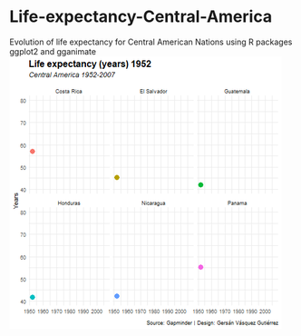 # Life-expectancy-Central-America
Evolution of life expectancy for Central American Nations using R packages ggplot2 and gganimate
![](images/lifexpectCA.gif)
